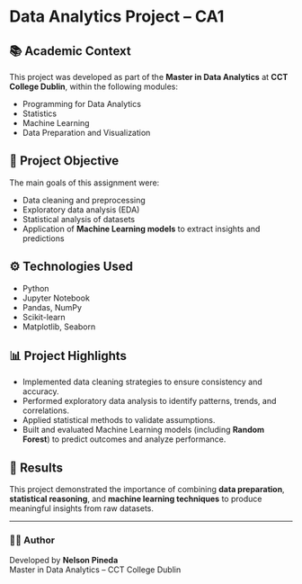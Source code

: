 # Data Analytics Project – CA1

## 📚 Academic Context
This project was developed as part of the **Master in Data Analytics** at **CCT College Dublin**, within the following modules:  
- Programming for Data Analytics  
- Statistics  
- Machine Learning  
- Data Preparation and Visualization  

## 🎯 Project Objective
The main goals of this assignment were:  
- Data cleaning and preprocessing  
- Exploratory data analysis (EDA)  
- Statistical analysis of datasets  
- Application of **Machine Learning models** to extract insights and predictions  

## ⚙️ Technologies Used
- Python  
- Jupyter Notebook  
- Pandas, NumPy  
- Scikit-learn  
- Matplotlib, Seaborn  

## 📊 Project Highlights
- Implemented data cleaning strategies to ensure consistency and accuracy.  
- Performed exploratory data analysis to identify patterns, trends, and correlations.  
- Applied statistical methods to validate assumptions.  
- Built and evaluated Machine Learning models (including **Random Forest**) to predict outcomes and analyze performance.  

## 🚀 Results
This project demonstrated the importance of combining **data preparation**, **statistical reasoning**, and **machine learning techniques** to produce meaningful insights from raw datasets.  

---

### 👨‍🎓 Author
Developed by **Nelson Pineda**  
Master in Data Analytics – CCT College Dublin
